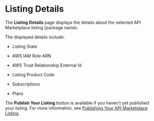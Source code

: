 ﻿---
sidebar_position: 2
---

# Listing Details

<head>
  <meta name="guidename" content="API Management"/>
  <meta name="context" content="GUID-f82f007c-9791-48fa-ae93-254409eee0bf"/>
</head>

The **Listing Details** page displays the details about the selected API Marketplace listing (package name).

The displayed details include: 

- Listing State 

- AWS IAM Role ARN 

- AWS Trust Relationship External Id 

- Listing Product Code 

- Subscriptions 

- Plans 

The **Publish Your Listing** button is available if you haven't yet published your listing. For more information, see [Publishing Your API Marketplace Listing](../../Publishing_your_api_marketplace_listing.md). 
